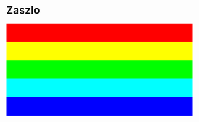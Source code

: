 <!DOCTYPE html>
<html>
<style>
div {height:50px;width:100%;}
</style>
<body>

<h1>Zaszlo</h1>

<div style="background-color:rgb(255,0,0)"></div>
<div style="background-color:rgb(255,255,0)"></div>
<div style="background-color:rgb(0,255,0)"></div>
<div style="background-color:rgb(0,255,255)"></div>
<div style="background-color:rgb(0,0,255)"></div>



</body>
</html>
